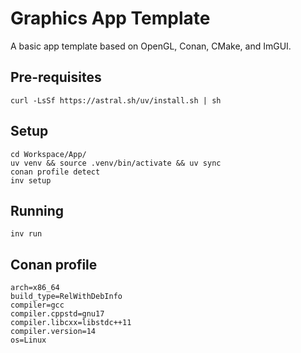 # Graphics App Template
A basic app template based on OpenGL, Conan, CMake, and ImGUI. 

## Pre-requisites
```
curl -LsSf https://astral.sh/uv/install.sh | sh
```

## Setup
```
cd Workspace/App/  
uv venv && source .venv/bin/activate && uv sync  
conan profile detect  
inv setup  
```

## Running
```
inv run
```

## Conan profile
```
arch=x86_64
build_type=RelWithDebInfo
compiler=gcc
compiler.cppstd=gnu17
compiler.libcxx=libstdc++11
compiler.version=14
os=Linux
```